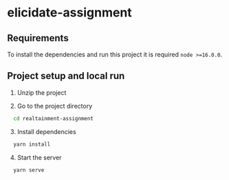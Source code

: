 # elicidate-assignment

## Requirements
To install the dependencies and run this project it is required `node >=16.0.0`.
## Project setup and local run
1. Unzip the project

2. Go to the project directory

```bash
  cd realtainment-assignment
```

3. Install dependencies

```bash
  yarn install
```

4. Start the server

```bash
  yarn serve
```
